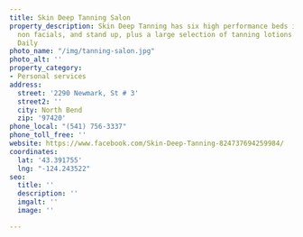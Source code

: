 ```yaml
---
title: Skin Deep Tanning Salon
property_description: Skin Deep Tanning has six high performance beds including facials,
  non facials, and stand up, plus a large selection of tanning lotions. Open 8am-8pm
  Daily
photo_name: "/img/tanning-salon.jpg"
photo_alt: ''
property_category:
- Personal services
address:
  street: '2290 Newmark, St # 3'
  street2: ''
  city: North Bend
  zip: '97420'
phone_local: "(541) 756-3337"
phone_toll_free: ''
website: https://www.facebook.com/Skin-Deep-Tanning-824737694259984/
coordinates:
  lat: '43.391755'
  lng: "-124.243522"
seo:
  title: ''
  description: ''
  imgalt: ''
  image: ''

---
```

